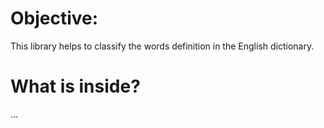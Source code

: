 # Objective:
This library helps to classify the words definition in the English dictionary.

# What is inside?
...